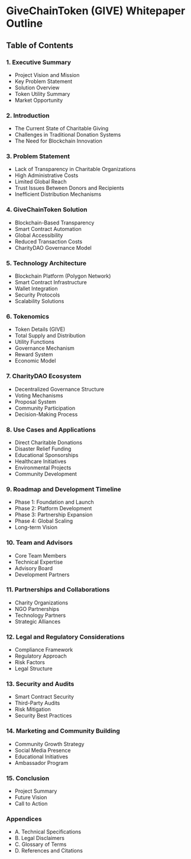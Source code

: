# GiveChainToken (GIVE) Whitepaper Outline

## Table of Contents

### 1. Executive Summary
- Project Vision and Mission
- Key Problem Statement
- Solution Overview
- Token Utility Summary
- Market Opportunity

### 2. Introduction
- The Current State of Charitable Giving
- Challenges in Traditional Donation Systems
- The Need for Blockchain Innovation

### 3. Problem Statement
- Lack of Transparency in Charitable Organizations
- High Administrative Costs
- Limited Global Reach
- Trust Issues Between Donors and Recipients
- Inefficient Distribution Mechanisms

### 4. GiveChainToken Solution
- Blockchain-Based Transparency
- Smart Contract Automation
- Global Accessibility
- Reduced Transaction Costs
- CharityDAO Governance Model

### 5. Technology Architecture
- Blockchain Platform (Polygon Network)
- Smart Contract Infrastructure
- Wallet Integration
- Security Protocols
- Scalability Solutions

### 6. Tokenomics
- Token Details (GIVE)
- Total Supply and Distribution
- Utility Functions
- Governance Mechanism
- Reward System
- Economic Model

### 7. CharityDAO Ecosystem
- Decentralized Governance Structure
- Voting Mechanisms
- Proposal System
- Community Participation
- Decision-Making Process

### 8. Use Cases and Applications
- Direct Charitable Donations
- Disaster Relief Funding
- Educational Sponsorships
- Healthcare Initiatives
- Environmental Projects
- Community Development

### 9. Roadmap and Development Timeline
- Phase 1: Foundation and Launch
- Phase 2: Platform Development
- Phase 3: Partnership Expansion
- Phase 4: Global Scaling
- Long-term Vision

### 10. Team and Advisors
- Core Team Members
- Technical Expertise
- Advisory Board
- Development Partners

### 11. Partnerships and Collaborations
- Charity Organizations
- NGO Partnerships
- Technology Partners
- Strategic Alliances

### 12. Legal and Regulatory Considerations
- Compliance Framework
- Regulatory Approach
- Risk Factors
- Legal Structure

### 13. Security and Audits
- Smart Contract Security
- Third-Party Audits
- Risk Mitigation
- Security Best Practices

### 14. Marketing and Community Building
- Community Growth Strategy
- Social Media Presence
- Educational Initiatives
- Ambassador Program

### 15. Conclusion
- Project Summary
- Future Vision
- Call to Action

### Appendices
- A. Technical Specifications
- B. Legal Disclaimers
- C. Glossary of Terms
- D. References and Citations 